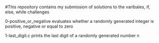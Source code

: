 #This repository contains my submission of solutions to the varibales, if, else, while challenges

0-positive_or_negative evaluates whether a randomly generated integer is positive, negative or equal to zero

1-last_digit.c prints the last digit of a randomly generated number n
